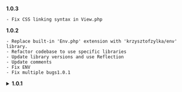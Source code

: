 **1.0.3**
```text
- Fix CSS linking syntax in View.php
```

**1.0.2**
```text
- Replace built-in 'Env.php' extension with 'krzysztofzylka/env' library.
- Refactor codebase to use specific libraries
- Update library versions and use Reflection
- Update comments
- Fix ENV
- Fix multiple bugs1.0.1
```

<details>
  <summary><b>1.0.1</b></summary>

```text
- Remove VUE view
- Create del method in model
- Set init variable in DebugBar as public
- Add twig
- Optimize imports
- Cleanup code
- Fix small bug
- Add src path
- Action variable in view is now default null
- Update composer.json
- Optimalization code
```
</details>